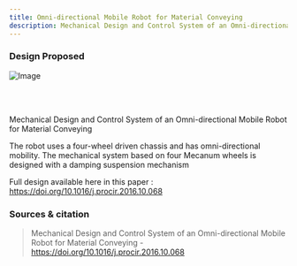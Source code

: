 ```yaml
---
title: Omni-directional Mobile Robot for Material Conveying
description: Mechanical Design and Control System of an Omni-directional Mobile Robot for Material Conveying
---
```


### Design Proposed
![Image](https://github.com/user-attachments/assets/8dc03b34-ed06-484e-9883-d1fdc2b25844)

<br>
<br>

Mechanical Design and Control System of an Omni-directional Mobile Robot for Material Conveying

The robot uses a four-wheel driven chassis and has omni-directional mobility. The mechanical system based on four Mecanum wheels is designed with a damping suspension mechanism

Full design available here in this paper : https://doi.org/10.1016/j.procir.2016.10.068

### Sources & citation

> Mechanical Design and Control System of an Omni-directional Mobile Robot for Material Conveying -https://doi.org/10.1016/j.procir.2016.10.068